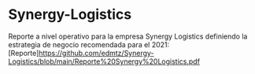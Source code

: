 # Synergy-Logistics
Reporte a nivel operativo para la empresa Synergy Logistics definiendo la estrategia de negocio recomendada para el 2021:
[Reporte]https://github.com/edmtz/Synergy-Logistics/blob/main/Reporte%20Synergy%20Logistics.pdf
